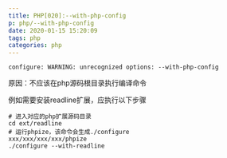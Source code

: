 ```yaml
---
title: PHP[020]:--with-php-config
p: php/--with-php-config
date: 2020-01-15 15:20:09
tags: php
categories: php 
---
```


```
configure: WARNING: unrecognized options: --with-php-config
```

原因：不应该在php源码根目录执行编译命令

例如需要安装readline扩展，应执行以下步骤

```
# 进入对应的php扩展源码目录
cd ext/readline
# 运行phpize，该命令会生成./configure
xxx/xxx/xxx/xxx/phpize
./configure --with-readline
```